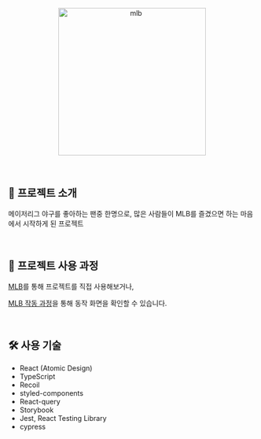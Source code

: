 <p align="middle" >
  <img width="300px;" src="https://user-images.githubusercontent.com/72953316/164895137-0d176662-bde0-4cb0-a01f-20e3ddb1c875.png" alt="mlb"/>

</p>

</br>

## 🎤 프로젝트 소개

메이저리그 야구를 좋아하는 팬중 한명으로, 많은 사람들이 MLB를 즐겼으면 하는 마음에서 시작하게 된 프로젝트

</br>

## 🧩 프로젝트 사용 과정

[MLB](https://tnehd1998.github.io/MLB/)를 통해 프로젝트를 직접 사용해보거나,

[MLB 작동 과정](https://github.com/tnehd1998/MLB/wiki)을 통해 동작 화면을 확인할 수 있습니다.

</br>

## 🛠 사용 기술

- React (Atomic Design)
- TypeScript
- Recoil
- styled-components
- React-query
- Storybook
- Jest, React Testing Library
- cypress

</br>
